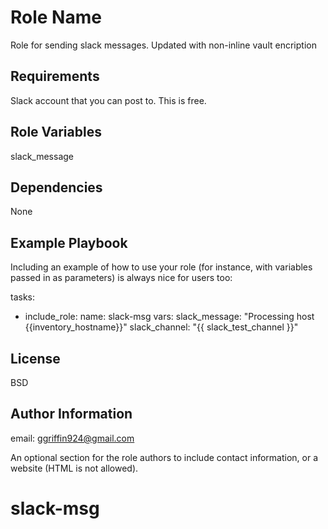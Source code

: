 Role Name
=========

Role for sending slack messages. Updated with non-inline vault encription

Requirements
------------

Slack account that you can post to.  This is free.

Role Variables
--------------

slack_message

Dependencies
------------

None

Example Playbook
----------------

Including an example of how to use your role (for instance, with variables passed in as parameters) is always nice for users too:

  tasks:

  - include_role:
      name: slack-msg
    vars:
      slack_message: "Processing host {{inventory_hostname}}"
      slack_channel: "{{ slack_test_channel }}"


License
-------

BSD

Author Information
------------------

email: ggriffin924@gmail.com

An optional section for the role authors to include contact information, or a website (HTML is not allowed).
# slack-msg
